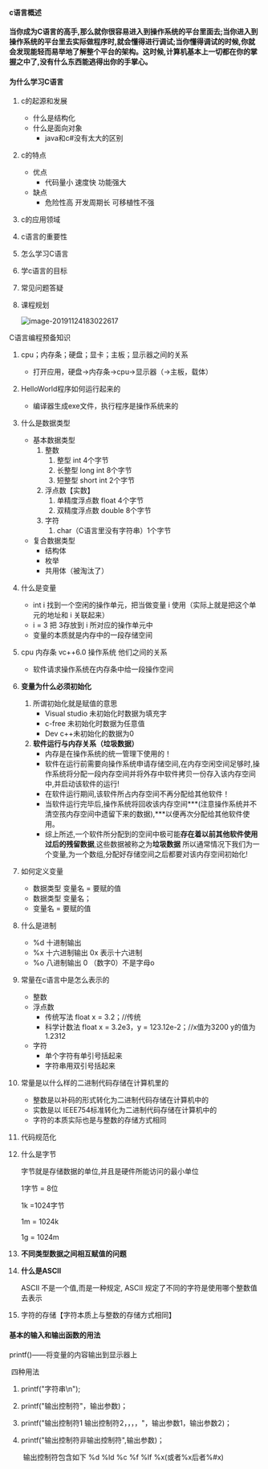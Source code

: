 #### c语言概述

**当你成为C语言的高手,那么就你很容易进入到操作系统的平台里面去;当你进入到操作系统的平台里去实际做程序时,就会懂得进行调试;当你懂得调试的时候,你就会发现能轻而易举地了解整个平台的架构。这时候,计算机基本上一切都在你的掌握之中了,没有什么东西能逃得出你的手掌心。**

#### 为什么学习C语言

1. c的起源和发展
   - 什么是结构化
   - 什么是面向对象
      - java和c#没有太大的区别
2. c的特点
   - 优点
      - 代码量小 速度快  功能强大
   - 缺点
      - 危险性高 开发周期长 可移植性不强
3. c的应用领域
4. c语言的重要性

2. 怎么学习C语言

3. 学c语言的目标

4. 常见问题答疑

5. 课程规划

   ![image-20191124183022617](D:\笔记\image\image-20191124183022617.png)



C语言编程预备知识

1. cpu；内存条；硬盘；显卡；主板；显示器之间的关系
   
   - 打开应用，硬盘->内存条->cpu->显示器（->主板，载体）
   
2. HelloWorld程序如何运行起来的
   
   - 编译器生成exe文件，执行程序是操作系统来的
   
3. 什么是数据类型
   - 基本数据类型
      1. 整数
         1. 整型	int     4个字节
         2. 长整型   long int    8个字节
         3. 短整型   short int     2个字节
      2. 浮点数【实数】
         1. 单精度浮点数    float	4个字节
         2. 双精度浮点数    double     8个字节
      3. 字符
         1. char（C语言里没有字符串）1个字节
   - 复合数据类型
      - 结构体
      - 枚举
      - 共用体（被淘汰了）
   
4. 什么是变量

   - int i  找到一个空闲的操作单元，把当做变量 i 使用（实际上就是把这个单元的地址和 i 关联起来）
   - i = 3  把 3存放到 i 所对应的操作单元中
   - 变量的本质就是内存中的一段存储空间

5. cpu 内存条 vc++6.0 操作系统 他们之间的关系

   - 软件请求操作系统在内存条中给一段操作空间

6. **变量为什么必须初始化**

   1. 所谓初始化就是赋值的意思
      - Visual studio 未初始化时数据为填充字
      - c-free 未初始化时数据为任意值
      - Dev c++未初始化的数据为0
   2. **软件运行与内存关系（垃圾数据）**
      - 内存是在操作系统的统一管理下使用的！
      - 软件在运行前需要向操作系统申请存储空间,在内存空闲空间足够时,操作系统将分配一段内存空间并将外存中软件拷贝一份存入该内存空间中,并启动该软件的运行!
      - 在软件运行期间,该软件所占内存空间不再分配给其他软件！
      - 当软件运行完毕后,操作系统将回收该内存空间***(注意操作系统并不清空孩内存空间中遗留下来的数据),***以便再次分配给其他软件使用。
      - 综上所述,一个软件所分配到的空间中极可能**存在着以前其他软件使用过后的残留数据**,这些数据被称之为**垃圾数据**
        所以通常情况下我们为一个变量,为一个数组,分配好存储空间之后都要对该内存空间初始化!

7. 如何定义变量

   - 数据类型	变量名	= 要赋的值
   - 数据类型    变量名；
   - 变量名   =   要赋的值

8. 什么是进制

   - %d 十进制输出
   - %x  十六进制输出      0x  表示十六进制
   - %o   八进制输出         0 （数字0）不是字母o

9. 常量在c语言中是怎么表示的 

   - 整数
   - 浮点数
     - 传统写法	float x = 3.2；//传统
     - 科学计数法   float x = 3.2e3，y = 123.12e-2；//x值为3200  y的值为1.2312
   - 字符
     - 单个字符有单引号括起来
     - 字符串用双引号括起来

10. 常量是以什么样的二进制代码存储在计算机里的

    - 整数是以补码的形式转化为二进制代码存储在计算机中的
    - 实数是以 IEEE754标准转化为二进制代码存储在计算机中的
    - 字符的本质实际也是与整数的存储方式相同

11. 代码规范化

12. 什么是字节

    字节就是存储数据的单位,并且是硬件所能访问的最小单位

    1字节 = 8位

    1k =1024字节

    1m = 1024k

    1g = 1024m

13. **不同类型数据之间相互赋值的问题**

14. **什么是ASCII**

    ASCII 不是一个值,而是一种规定,
    ASCII 规定了不同的字符是使用哪个整数值去表示

15. 字符的存储【字符本质上与整数的存储方式相同】

#### 基本的输入和输出函数的用法

printf()——将变量的内容输出到显示器上

​		四种用法

1.  printf("字符串\n");

2. printf("输出控制符"，输出参数)；

3. printf("输出控制符1 输出控制符2，，，，"，输出参数1，输出参数2)；

4. printf("输出控制符非输出控制符",输出参数)；

   ​	输出控制符包含如下	%d	%ld	%c	%f	%lf	%x(或者%x后者%#x)

​		